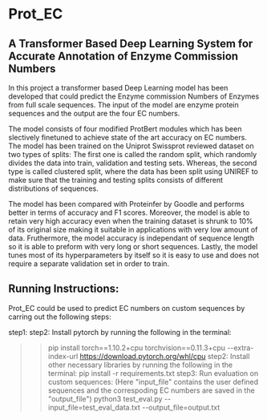 # Prot_EC
## A Transformer Based Deep Learning System for Accurate Annotation of Enzyme Commission Numbers

In this project a transformer based Deep Learning model has been developed that could predict the Enzyme commission Numbers of Enzymes from full scale sequences. The input
of the model are enzyme protein sequences and the output are the four EC numbers.

The model consists of four modified ProtBert modules which has been slectively finetuned to achieve state of the art accuracy on EC numbers. The model has been trained 
on the Uniprot Swissprot reviewed dataset on two types of splits: The first one is called the random split, which randomly divides the data into train, validation and testing sets.
Whereas, the second type is called clustered split, where the data has been split using UNIREF to make sure that the training and testing splits consists of different distributions
of sequences.

The model has been compared with Proteinfer by Goodle and performs better in terms of accuracy and F1 scores. Moreover, the model is able to retain very high accuracy even when
the training dataset is shrunk to 10% of its original size making it suitable in applications with very low amount of data. Fruthermore, the model accuracy is independant of
sequence length so it is able to preform with very long or short sequences. Lastly, the model tunes most of its hyperparameters by itself so it is easy to use and does not
require a separate validation set in order to train.

## Running Instructions:
Prot_EC could be used to predict EC numbers on custom sequences by carring out the following steps:

step1: 
step2: Install pytorch by running the following in the terminal:
>> pip install torch==1.10.2+cpu torchvision==0.11.3+cpu --extra-index-url https://download.pytorch.org/whl/cpu
step2: Install other necessary libraries by running the following in the terminal:
>> pip install -r requirements.txt
step3: Run evaluation on custom sequences: (Here "input_file" contains the user defined sequences and the correspoding EC numbers are saved in the "output_file")
>> python3 test_eval.py --input_file=test_eval_data.txt --output_file=output.txt
